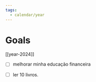 ```yaml
---
tags:
  - calendar/year
---
```


# Goals

[[year-2024]]

- [ ] melhorar minha educação financeira
- [ ] ler 10 livros.

